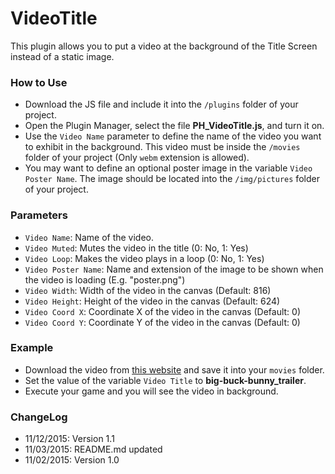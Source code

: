 # VideoTitle
This plugin allows you to put a video at the background of the Title Screen instead of a static image.

### How to Use
* Download the JS file and include it into the ```/plugins``` folder of your project.
* Open the Plugin Manager, select the file **PH_VideoTitle.js**, and turn it on.
* Use the ```Video Name``` parameter to define the name of the video you want to exhibit in the background. This video must be inside the ```/movies``` folder of your project (Only ``webm`` extension is allowed).
* You may want to define an optional poster image in the variable ``Video Poster Name``. The image should be located into the ``/img/pictures`` folder of your project.

### Parameters
* ``Video Name``: Name of the video.
* ``Video Muted``: Mutes the video in the title (0: No, 1: Yes)
* ``Video Loop``: Makes the video plays in a loop (0: No, 1: Yes)
* ``Video Poster Name``: Name and extension of the image to be shown when the video is loading (E.g. "poster.png")
* ``Video Width``: Width of the video in the canvas (Default: 816)
* ``Video Height``: Height of the video in the canvas (Default: 624)
* ``Video Coord X``: Coordinate X of the video in the canvas (Default: 0)
* ``Video Coord Y``: Coordinate Y of the video in the canvas (Default: 0)

### Example
* Download the video from [this website](http://video.webmfiles.org/big-buck-bunny_trailer.webm) and save it into your ``movies`` folder.
* Set the value of the variable ``Video Title`` to **big-buck-bunny_trailer**.
* Execute your game and you will see the video in background.

### ChangeLog
* 11/12/2015: Version 1.1
* 11/03/2015: README.md updated
* 11/02/2015: Version 1.0